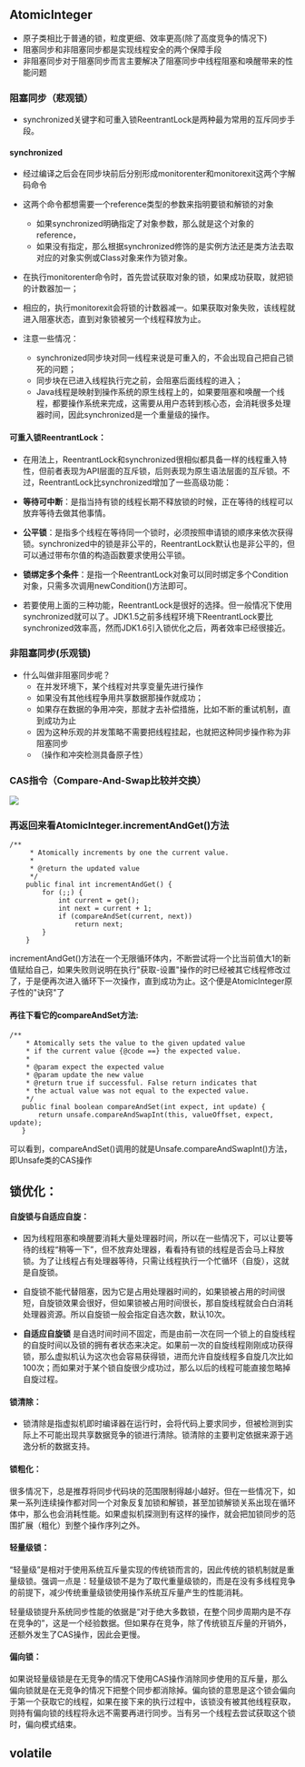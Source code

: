 ## AtomicInteger
- 原子类相比于普通的锁，粒度更细、效率更高(除了高度竞争的情况下)
- 阻塞同步和非阻塞同步都是实现线程安全的两个保障手段
- 非阻塞同步对于阻塞同步而言主要解决了阻塞同步中线程阻塞和唤醒带来的性能问题
### 阻塞同步（悲观锁）
- synchronized关键字和可重入锁ReentrantLock是两种最为常用的互斥同步手段。
#### synchronized
- 经过编译之后会在同步块前后分别形成monitorenter和monitorexit这两个字解码命令
- 这两个命令都想需要一个reference类型的参数来指明要锁和解锁的对象
  - 如果synchronized明确指定了对象参数，那么就是这个对象的reference，
  - 如果没有指定，那么根据synchronized修饰的是实例方法还是类方法去取对应的对象实例或Class对象来作为锁对象。
- 在执行monitorenter命令时，首先尝试获取对象的锁，如果成功获取，就把锁的计数器加一；
- 相应的，执行monitorexit会将锁的计数器减一。如果获取对象失败，该线程就进入阻塞状态，直到对象锁被另一个线程释放为止。

- 注意一些情况：
  - synchronized同步块对同一线程来说是可重入的，不会出现自己把自己锁死的问题；
  - 同步块在已进入线程执行完之前，会阻塞后面线程的进入；
  - Java线程是映射到操作系统的原生线程上的，如果要阻塞和唤醒一个线程，都要操作系统来完成，这需要从用户态转到核心态，会消耗很多处理器时间，因此synchronized是一个重量级的操作。
#### 可重入锁ReentrantLock：
- 在用法上，ReentrantLock和synchronized很相似都具备一样的线程重入特性，但前者表现为API层面的互斥锁，后则表现为原生语法层面的互斥锁。不过，ReentrantLock比synchronized增加了一些高级功能：

- **等待可中断**：是指当持有锁的线程长期不释放锁的时候，正在等待的线程可以放弃等待去做其他事情。
- **公平锁**：是指多个线程在等待同一个锁时，必须按照申请锁的顺序来依次获得锁。synchronized中的锁是非公平的，ReentrantLock默认也是非公平的，但可以通过带布尔值的构造函数要求使用公平锁。
- **锁绑定多个条件**：是指一个ReentrantLock对象可以同时绑定多个Condition对象，只需多次调用newCondition()方法即可。
- 若要使用上面的三种功能，ReentrantLock是很好的选择。但一般情况下使用synchronized就可以了。JDK1.5之前多线程环境下ReentrantLock要比synchronized效率高，然而JDK1.6引入锁优化之后，两者效率已经很接近。
### 非阻塞同步(乐观锁)
- 什么叫做非阻塞同步呢？
    - 在并发环境下，某个线程对共享变量先进行操作
    - 如果没有其他线程争用共享数据那操作就成功；
    - 如果存在数据的争用冲突，那就才去补偿措施，比如不断的重试机制，直到成功为止
    - 因为这种乐观的并发策略不需要把线程挂起，也就把这种同步操作称为非阻塞同步
    - （操作和冲突检测具备原子性）
### CAS指令（Compare-And-Swap比较并交换）
![](https://img-blog.csdnimg.cn/20190111101332407.png?x-oss-process=image/watermark,type_ZmFuZ3poZW5naGVpdGk,shadow_10,text_aHR0cHM6Ly9ibG9nLmNzZG4ubmV0L2ZhbnJlbnhpYW5n,size_16,color_FFFFFF,t_70)
### 再返回来看AtomicInteger.incrementAndGet()方法
```
/**
     * Atomically increments by one the current value.
     *
     * @return the updated value
     */
    public final int incrementAndGet() {
        for (;;) {
            int current = get();
            int next = current + 1;
            if (compareAndSet(current, next))
                return next;
        }
    }

```
incrementAndGet()方法在一个无限循环体内，不断尝试将一个比当前值大1的新值赋给自己，如果失败则说明在执行"获取-设置"操作的时已经被其它线程修改过了，于是便再次进入循环下一次操作，直到成功为止。这个便是AtomicInteger原子性的"诀窍"了
#### 再往下看它的compareAndSet方法:
```
/**
    * Atomically sets the value to the given updated value
    * if the current value {@code ==} the expected value.
    *
    * @param expect the expected value
    * @param update the new value
    * @return true if successful. False return indicates that
    * the actual value was not equal to the expected value.
    */
   public final boolean compareAndSet(int expect, int update) {
       return unsafe.compareAndSwapInt(this, valueOffset, expect, update);
   }

```
可以看到，compareAndSet()调用的就是Unsafe.compareAndSwapInt()方法，即Unsafe类的CAS操作

## 锁优化：
#### 自旋锁与自适应自旋：
- 因为线程阻塞和唤醒要消耗大量处理器时间，所以在一些情况下，可以让要等待的线程“稍等一下”，但不放弃处理器，看看持有锁的线程是否会马上释放锁。为了让线程占有处理器等待，只需让线程执行一个忙循环（自旋），这就是自旋锁。

- 自旋锁不能代替阻塞，因为它是占用处理器时间的，如果锁被占用的时间很短，自旋锁效果会很好，但如果锁被占用时间很长，那自旋线程就会白白消耗处理器资源。所以自旋锁一般会指定自选次数，默认10次。

- **自适应自旋锁** 是自选时间时间不固定，而是由前一次在同一个锁上的自旋线程的自旋时间以及锁的拥有者状态来决定。如果前一次的自旋线程刚刚成功获得锁，那么虚拟机认为这次也会容易获得锁，进而允许自旋线程多自旋几次比如100次；而如果对于某个锁自旋很少成功过，那么以后的线程可能直接忽略掉自旋过程。
#### 锁清除：
- 锁清除是指虚拟机即时编译器在运行时，会将代码上要求同步，但被检测到实际上不可能出现共享数据竞争的锁进行清除。锁清除的主要判定依据来源于逃逸分析的数据支持。

#### 锁粗化：
很多情况下，总是推荐将同步代码块的范围限制得越小越好。但在一些情况下，如果一系列连续操作都对同一个对象反复加锁和解锁，甚至加锁解锁关系出现在循环体中，那么也会消耗性能。如果虚拟机探测到有这样的操作，就会把加锁同步的范围扩展（粗化）到整个操作序列之外。

#### 轻量级锁：
“轻量级”是相对于使用系统互斥量实现的传统锁而言的，因此传统的锁机制就是重量级锁。强调一点是：轻量级锁不是为了取代重量级锁的，而是在没有多线程竞争的前提下，减少传统重量级锁使用操作系统互斥量产生的性能消耗。

轻量级锁提升系统同步性能的依据是“对于绝大多数锁，在整个同步周期内是不存在竞争的”，这是一个经验数据。但如果存在竞争，除了传统锁互斥量的开销外，还额外发生了CAS操作，因此会更慢。

#### 偏向锁：
如果说轻量级锁是在无竞争的情况下使用CAS操作消除同步使用的互斥量，那么偏向锁就是在无竞争的情况下把整个同步都消除掉。偏向锁的意思是这个锁会偏向于第一个获取它的线程，如果在接下来的执行过程中，该锁没有被其他线程获取，则持有偏向锁的线程将永远不需要再进行同步。当有另一个线程去尝试获取这个锁时，偏向模式结束。
## volatile

